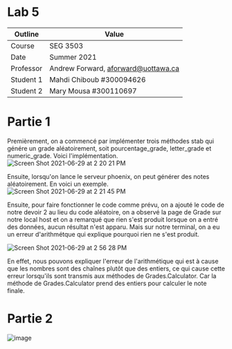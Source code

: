 # Lab 5

| Outline | Value |
| ------------- | ------------- |
| Course  | SEG 3503  |
| Date  | Summer 2021 |
| Professor  | Andrew Forward, aforward@uottawa.ca  |
| Student 1  | Mahdi Chiboub #300094626 |
| Student 2  | Mary Mousa #300110697  |


# Partie 1

Premièrement, on a commencé par implémenter trois méthodes stab qui génére un grade aléatoirement, soit pourcentage_grade, letter_grade et numeric_grade. Voici l'implémentation.
![Screen Shot 2021-06-29 at 2 20 21 PM](https://user-images.githubusercontent.com/54963309/123848204-6fd0d700-d8e5-11eb-9247-b4c769d5ce9b.jpg)

Ensuite, lorsqu'on lance le serveur phoenix, on peut générer des notes aléatoirement. En voici un exemple.
![Screen Shot 2021-06-29 at 2 21 45 PM](https://user-images.githubusercontent.com/54963309/123848269-88d98800-d8e5-11eb-8c18-561ec8863914.jpg)


Ensuite, pour faire fonctionner le code comme prévu, on a ajouté le code de notre devoir 2 au lieu du code aléatoire, on a observé la page de Grade sur notre local host et on a remarqué que rien s'est produit lorsque on a entré des données, aucun résultat n'est apparu. Mais sur notre terminal, on a eu un erreur d'arithmétque qui explique pourquoi rien ne s'est produit.

![Screen Shot 2021-06-29 at 2 56 28 PM](https://user-images.githubusercontent.com/54963309/123852637-89285200-d8ea-11eb-8683-b8410eea3fec.jpg)



En effet, nous pouvons expliquer l'erreur de l'arithmétique qui est à cause que les nombres sont des chaînes plutôt que des entiers, ce qui cause cette erreur lorsqu'ils sont transmis aux méthodes de Grades.Calculator. Car la méthode de Grades.Calculator prend des entiers pour calculer le note finale.





# Partie 2
![image](https://user-images.githubusercontent.com/54963309/124068754-13ff6e80-da09-11eb-9225-a06040e8fad9.png)
